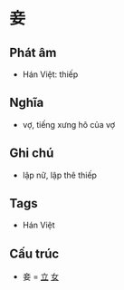 # 妾

## Phát âm
* Hán Việt: thiếp

## Nghĩa
* vợ, tiếng xưng hô của vợ

## Ghi chú
* lập nữ, lập thê thiếp

## Tags
* Hán Việt

## Cấu trúc
* 妾 = [立](立.md) [女](女.md)

<script>window.HANZI_FIELD='妾';</script>